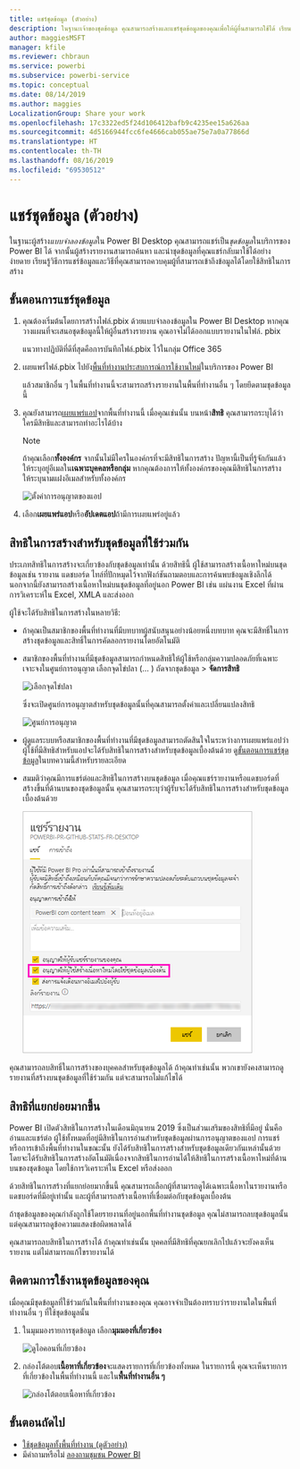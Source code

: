 ```yaml
---
title: แชร์ชุดข้อมูล (ตัวอย่าง)
description: ในฐานะเจ้าของชุดข้อมูล คุณสามารถสร้างและแชร์ชุดข้อมูลของคุณเพื่อให้ผู้อื่นสามารถใช้ได้ เรียนรู้วิธีที่คุณสามารถควบคุมผู้ที่สามารถเข้าถึงข้อมูลได้โดยใช้สิทธิในการสร้าง
author: maggiesMSFT
manager: kfile
ms.reviewer: chbraun
ms.service: powerbi
ms.subservice: powerbi-service
ms.topic: conceptual
ms.date: 08/14/2019
ms.author: maggies
LocalizationGroup: Share your work
ms.openlocfilehash: 17c3322ed5f24d106412bafb9c4235ee15a626aa
ms.sourcegitcommit: 4d5166944fcc6fe4666cab055ae75e7a0a77866d
ms.translationtype: HT
ms.contentlocale: th-TH
ms.lasthandoff: 08/16/2019
ms.locfileid: "69530512"
---
```

# <a name="share-a-dataset-preview"></a>แชร์ชุดข้อมูล (ตัวอย่าง)

ในฐานะผู้สร้าง*แบบจำลองข้อมูล*ใน Power BI Desktop คุณสามารถแชร์เป็น*ชุดข้อมูล*ในบริการของ Power BI ได้ จากนั้นผู้สร้างรายงานสามารถค้นหา และนำชุดข้อมูลที่คุณแชร์กลับมาใช้ได้อย่างง่ายดาย เรียนรู้วิธีการแชร์ข้อมูลและวิธีที่คุณสามารถควบคุมผู้ที่สามารถเข้าถึงข้อมูลได้โดยใช้สิทธิในการสร้าง

## <a name="steps-to-sharing-your-dataset"></a>ขั้นตอนการแชร์ชุดข้อมูล

1. คุณต้องเริ่มต้นโดยการสร้างไฟล์.pbix ด้วยแบบจำลองข้อมูลใน Power BI Desktop หากคุณวางแผนที่จะเสนอชุดข้อมูลนี้ให้ผู้อื่นสร้างรายงาน คุณอาจไม่ได้ออกแบบรายงานในไฟล์. pbix

    แนวทางปฏิบัติที่ดีที่สุดคือการบันทึกไฟล์.pbix ไว้ในกลุ่ม Office 365

1. เผยแพร่ไฟล์.pbix ไปยัง[พื้นที่ทำงานประสบการณ์การใช้งานใหม่](service-create-the-new-workspaces.md)ในบริการของ Power BI
    
    แล้วสมาชิกอื่น ๆ ในพื้นที่ทำงานนี้จะสามารถสร้างรายงานในพื้นที่ทำงานอื่น ๆ โดยยึดตามชุดข้อมูลนี้

1. คุณยังสามารถ[เผยแพร่แอป](service-create-distribute-apps.md)จากพื้นที่ทำงานนี้ เมื่อคุณเช่นนั้น บนหน้า**สิทธิ** คุณสามารถระบุได้ว่าใครมีสิทธิและสามารถทำอะไรได้บ้าง

    > [!NOTE]
    > ถ้าคุณเลือก**ทั้งองค์กร** จากนั้นไม่มีใครในองค์กรที่จะมีสิทธิในการสร้าง ปัญหานี้เป็นที่รู้จักกันแล้ว ให้ระบุอยู่อีเมลใน**เฉพาะบุคคลหรือกลุ่ม**  หากคุณต้องการให้ทั้งองค์กรของคุณมีสิทธิในการสร้าง ให้ระบุนามแฝงอีเมลสำหรับทั้งองค์กร

    ![ตั้งค่าการอนุญาตของแอป](media/service-datasets-build-permissions/power-bi-dataset-app-permissions.png)

1. เลือก**เผยแพร่แอป**หรือ**อัปเดตแอป**ถ้ามีการเผยแพร่อยู่แล้ว

## <a name="build-permissions-for-shared-datasets"></a>สิทธิในการสร้างสำหรับชุดข้อมูลที่ใช้ร่วมกัน

ประเภทสิทธิในการสร้างจะเกี่ยวข้องกับชุดข้อมูลเท่านั้น ด้วยสิทธินี้ ผู้ใช้สามารถสร้างเนื้อหาใหม่บนชุดข้อมูลเช่น รายงาน แดชบอร์ด ไทล์ที่ปักหมุดไว้จากฟังก์ชันถามตอบและการค้นพบข้อมูลเชิงลึกได้ นอกจากนี้ยังสามารถสร้างเนื้อหาใหม่บนชุดข้อมูลที่อยู่นอก Power BI เช่น แผ่นงาน Excel ที่ผ่านการวิเคราะห์ใน Excel, XMLA และส่งออก

ผู้ใช้จะได้รับสิทธิในการสร้างในหลายวิธี:

- ถ้าคุณเป็นสมาชิกของพื้นที่ทำงานที่มีบทบาทผู้สนับสนุนอย่างน้อยหนึ่งบทบาท คุณจะมีสิทธิ์ในการสร้างชุดข้อมูลและสิทธิ์ในการคัดลอกรายงานโดยอัตโนมัติ
 
- สมาชิกของพื้นที่ทำงานที่มีชุดข้อมูลสามารถกำหนดสิทธิให้ผู้ใช้หรือกลุ่มความปลอดภัยที่เฉพาะเจาะจงในศูนย์การอนุญาต เลือกจุดไข่ปลา (... ) ถัดจากชุดข้อมูล > **จัดการสิทธิ**

    ![เลือกจุดไข่ปลา](media/service-datasets-build-permissions/power-bi-dataset-manage-permissions.png)

    ซึ่งจะเปิดศูนย์การอนุญาตสำหรับชุดข้อมูลนั้นที่คุณสามารถตั้งค่าและเปลี่ยนแปลงสิทธิ

    ![ศูนย์การอนุญาต](media/service-datasets-build-permissions/power-bi-dataset-permissions.png)

- ผู้ดูแลระบบหรือสมาชิกของพื้นที่ทำงานที่มีชุดข้อมูลสามารถตัดสินใจในระหว่างการเผยแพร่แอปว่าผู้ใช้ที่มีสิทธิสำหรับแอปจะได้รับสิทธิในการสร้างสำหรับชุดข้อมูลเบื้องต้นด้วย ดู[ขั้นตอนการแชร์ชุดข้อมูล](#steps-to-sharing-your-dataset)ในบทความนี้สำหรับรายละเอียด

- สมมติว่าคุณมีการแชร์ต่อและสิทธิในการสร้างบนชุดข้อมูล เมื่อคุณแชร์รายงานหรือแดชบอร์ดที่สร้างขึ้นที่ด้านบนของชุดข้อมูลนั้น คุณสามารถระบุว่าผู้รับจะได้รับสิทธิในการสร้างสำหรับชุดข้อมูลเบื้องต้นด้วย

    ![สิทธิในการสร้าง](media/service-datasets-build-permissions/power-bi-share-report-allow-users.png)

คุณสามารถลบสิทธิ์ในการสร้างของบุคคลสำหรับชุดข้อมูลได้ ถ้าคุณทำเช่นนั้น พวกเขายังคงสามารถดูรายงานที่สร้างบนชุดข้อมูลที่ใช้ร่วมกัน แต่จะสามารถไม่แก้ไขได้

## <a name="more-granular-permissions"></a>สิทธิที่แยกย่อยมากขึ้น

Power BI เปิดตัวสิทธิในการสร้างในเดือนมิถุนายน 2019 ซึ่งเป็นส่วนเสริมของสิทธิที่มีอยู่ นั่นคืออ่านและแชร์ต่อ ผู้ใช้ทั้งหมดที่อยู่มีสิทธิในการอ่านสำหรับชุดข้อมูลผ่านการอนุญาตของแอป การแชร์ หรือการเข้าถึงพื้นที่ทำงานในขณะนั้น ยังได้รับสิทธิในการสร้างสำหรับชุดข้อมูลเดียวกันเหล่านั้นด้วย โดยจะได้รับสิทธิในการสร้างอัตโนมัติเนื่องจากสิทธิในการอ่านได้ให้สิทธิในการสร้างเนื้อหาใหม่ที่ด้านบนของชุดข้อมูล โดยใช้การวิเคราะห์ใน Excel หรือส่งออก

ด้วยสิทธิในการสร้างที่แยกย่อยมากขึ้นนี้ คุณสามารถเลือกผู้ที่สามารถดูได้เฉพาะเนื้อหาในรายงานหรือแดชบอร์ดที่มีอยู่เท่านั้น และผู้ที่สามารถสร้างเนื้อหาที่เชื่อมต่อกับชุดข้อมูลเบื้องต้น

ถ้าชุดข้อมูลของคุณกำลังถูกใช้โดยรายงานที่อยู่นอกพื้นที่ทำงานชุดข้อมูล คุณไม่สามารถลบชุดข้อมูลนั้น แต่คุณสามารถดูข้อความแสดงข้อผิดพลาดได้

คุณสามารถลบสิทธิในการสร้างได้ ถ้าคุณทำเช่นนั้น บุคคลที่มีสิทธิที่คุณยกเลิกไปแล้วจะยังคงเห็นรายงาน แต่ไม่สามารถแก้ไขรายงานได้

## <a name="track-your-dataset-usage"></a>ติดตามการใช้งานชุดข้อมูลของคุณ

เมื่อคุณมีชุดข้อมูลที่ใช้ร่วมกันในพื้นที่ทำงานของคุณ คุณอาจจำเป็นต้องทราบว่ารายงานใดในพื้นที่ทำงานอื่น ๆ ที่ใช้ชุดข้อมูลนั้น

1. ในมุมมองรายการชุดข้อมูล เลือก**มุมมองที่เกี่ยวข้อง**

    ![ดูไอคอนที่เกี่ยวข้อง](media/service-datasets-build-permissions/power-bi-dataset-view-related-to-dataset.png)

1. กล่องโต้ตอบ**เนื้อหาที่เกี่ยวข้อง**จะแสดงรายการที่เกี่ยวข้องทั้งหมด ในรายการนี้ คุณจะเห็นรายการที่เกี่ยวข้องในพื้นที่ทำงานนี้ และใน**พื้นที่ทำงานอื่น ๆ**
 
    ![กล่องโต้ตอบเนื้อหาที่เกี่ยวข้อง](media/service-datasets-build-permissions/power-bi-dataset-related-workspaces.png)

## <a name="next-steps"></a>ขั้นตอนถัดไป

- [ใช้ชุดข้อมูลทั้งพื้นที่ทำงาน (ดูตัวอย่าง)](service-datasets-across-workspaces.md)
- มีคำถามหรือไม่ [ลองถามชุมชน Power BI](http://community.powerbi.com/)

